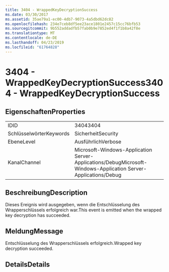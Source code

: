 ```yaml
---
title: 3404 - WrappedKeyDecryptionSuccess
ms.date: 03/30/2017
ms.assetid: 35ae79a1-ec00-4db7-9073-4a5dbd62dc82
ms.openlocfilehash: 234e7ceb8df5ee23ace1801e2457c15cc76bfb53
ms.sourcegitcommit: 9b552addadfb57fab0b9e7852ed4f1f1b8a42f8e
ms.translationtype: MT
ms.contentlocale: de-DE
ms.lasthandoff: 04/23/2019
ms.locfileid: "61764828"
---
```

# <a name="3404---wrappedkeydecryptionsuccess"></a><span data-ttu-id="9d8f6-102">3404 - WrappedKeyDecryptionSuccess</span><span class="sxs-lookup"><span data-stu-id="9d8f6-102">3404 - WrappedKeyDecryptionSuccess</span></span>
## <a name="properties"></a><span data-ttu-id="9d8f6-103">Eigenschaften</span><span class="sxs-lookup"><span data-stu-id="9d8f6-103">Properties</span></span>  
  
|||  
|-|-|  
|<span data-ttu-id="9d8f6-104">ID</span><span class="sxs-lookup"><span data-stu-id="9d8f6-104">ID</span></span>|<span data-ttu-id="9d8f6-105">3404</span><span class="sxs-lookup"><span data-stu-id="9d8f6-105">3404</span></span>|  
|<span data-ttu-id="9d8f6-106">Schlüsselwörter</span><span class="sxs-lookup"><span data-stu-id="9d8f6-106">Keywords</span></span>|<span data-ttu-id="9d8f6-107">Sicherheit</span><span class="sxs-lookup"><span data-stu-id="9d8f6-107">Security</span></span>|  
|<span data-ttu-id="9d8f6-108">Ebene</span><span class="sxs-lookup"><span data-stu-id="9d8f6-108">Level</span></span>|<span data-ttu-id="9d8f6-109">Ausführlich</span><span class="sxs-lookup"><span data-stu-id="9d8f6-109">Verbose</span></span>|  
|<span data-ttu-id="9d8f6-110">Kanal</span><span class="sxs-lookup"><span data-stu-id="9d8f6-110">Channel</span></span>|<span data-ttu-id="9d8f6-111">Microsoft-Windows-Application Server-Applications/Debug</span><span class="sxs-lookup"><span data-stu-id="9d8f6-111">Microsoft-Windows-Application Server-Applications/Debug</span></span>|  
  
## <a name="description"></a><span data-ttu-id="9d8f6-112">Beschreibung</span><span class="sxs-lookup"><span data-stu-id="9d8f6-112">Description</span></span>  
 <span data-ttu-id="9d8f6-113">Dieses Ereignis wird ausgegeben, wenn die Entschlüsselung des Wrapperschlüssels erfolgreich war.</span><span class="sxs-lookup"><span data-stu-id="9d8f6-113">This event is emitted when the wrapped key decryption has succeeded.</span></span>  
  
## <a name="message"></a><span data-ttu-id="9d8f6-114">Meldung</span><span class="sxs-lookup"><span data-stu-id="9d8f6-114">Message</span></span>  
 <span data-ttu-id="9d8f6-115">Entschlüsselung des Wrapperschlüssels erfolgreich.</span><span class="sxs-lookup"><span data-stu-id="9d8f6-115">Wrapped key decryption succeeded.</span></span>  
  
## <a name="details"></a><span data-ttu-id="9d8f6-116">Details</span><span class="sxs-lookup"><span data-stu-id="9d8f6-116">Details</span></span>

